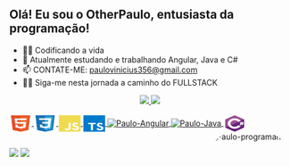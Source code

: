 ## Olá! Eu sou o OtherPaulo, entusiasta da programação!

- 👨‍💻 Codificando a vida
- 🌱 Atualmente estudando e trabalhando Angular, Java e C#
- 📫 CONTATE-ME: paulovinicius356@gmail.com
- 🏃‍♂️ Siga-me nesta jornada a caminho do FULLSTACK

<div align="center">
  <a href="https://github.com/OtherPaulo">
  <img height="180em" src="https://github-readme-stats.vercel.app/api?username=OtherPaulo&show_icons=true&theme=dark&include_all_commits=true&count_private=true"/>
  <img height="180em" src="https://github-readme-stats.vercel.app/api/top-langs/?username=OtherPaulo&layout=compact&langs_count=7&theme=drark"/>
</div>
  
<div style="display: inline_block"><br>
  <img align="center" alt="Paulo-HTML" height="30" width="40" 
    src="https://raw.githubusercontent.com/devicons/devicon/master/icons/html5/html5-original.svg">
  <img align="center" alt="Paulo-CSS" height="30" width="40" 
    src="https://raw.githubusercontent.com/devicons/devicon/master/icons/css3/css3-original.svg">
  <img align="center" alt="Paulo-Js" height="30" width="40" 
    src="https://raw.githubusercontent.com/devicons/devicon/master/icons/javascript/javascript-plain.svg">
  <img align="center" alt="Paulo-Ts" height="30" width="40"
    src="https://raw.githubusercontent.com/devicons/devicon/master/icons/typescript/typescript-plain.svg">
  <img align="center" alt="Paulo-Angular" height="30" width="40"
  src="https://cdn.jsdelivr.net/gh/devicons/devicon/icons/angularjs/angularjs-original.svg"> 
  <img align="center" alt="Paulo-Java" height="30" width="40"
    src="https://cdn.jsdelivr.net/gh/devicons/devicon/icons/java/java-original.svg">
  <img align="center" alt="Paulo-Csharp" height="30" width="40"
    src="https://raw.githubusercontent.com/devicons/devicon/master/icons/csharp/csharp-original.svg">         
  <img align="right" alt="Paulo-programando" height="150" style="border-radius:50px;" 
    src="https://veja.abril.com.br/wp-content/uploads/2016/05/giphy-3-original.gif?quality=70&strip=info&resize=680,453">
</div>
  
  ##
  
  </div>
  <a href="https://instagram.com/otherpaulo" target="_blank"><img src="https://img.shields.io/badge/-Instagram-%23E4405F?style=for-the-badge&logo=instagram&logoColor=white" target="_blank"></a>
  <a href = "mailto:paulovinicius356@gmail.com"><img src="https://img.shields.io/badge/-Gmail-%23333?style=for-the-badge&logo=gmail&logoColor=white" target="_blank"></a>
